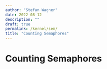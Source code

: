 ```yaml
---
author: "Stefan Wagner"
date: 2022-08-12
description: ""
draft: true
permalink: /kernel/sem/
title: "Counting Semaphores"
---
```


# Counting Semaphores
